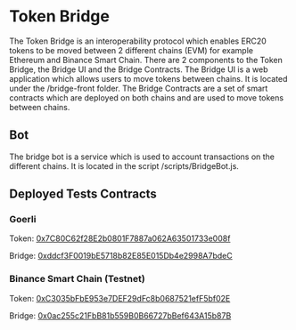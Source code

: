 # Token Bridge

The Token Bridge is an interoperability protocol which enables ERC20 tokens to be moved between 2 different chains (EVM) for example Ethereum and Binance Smart Chain. There are 2 components to the Token Bridge, the Bridge UI and the Bridge Contracts. The Bridge UI is a web application which allows users to move tokens between chains. It is located under the /bridge-front folder. The Bridge Contracts are a set of smart contracts which are deployed on both chains and are used to move tokens between chains.

## Bot
The bridge bot is a service which is used to account transactions on the different chains. It is located in the script /scripts/BridgeBot.js.

## Deployed Tests Contracts
### Goerli
Token: [0x7C80C62f28E2b0801F7887a062A63501733e008f](https://goerli.etherscan.io/address/0x7C80C62f28E2b0801F7887a062A63501733e008f)

Bridge: [0xddcf3F0019bE5718b82E85E015Db4e2998A7bdeC](https://goerli.etherscan.io/address/0xddcf3F0019bE5718b82E85E015Db4e2998A7bdeC)

### Binance Smart Chain (Testnet)
Token: [0xC3035bFbE953e7DEF29dFc8b0687521efF5bf02E](https://testnet.bscscan.com/address/0xC3035bFbE953e7DEF29dFc8b0687521efF5bf02E)

Bridge: [0x0ac255c21FbB81b559B0B66727bBef643A15b87B](https://testnet.bscscan.com/address/0x0ac255c21FbB81b559B0B66727bBef643A15b87B)